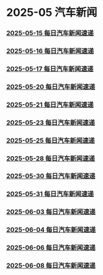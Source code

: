 # 2025-05 汽车新闻

### [2025-05-15 每日汽车新闻速递](./2025-05-15.md)
### [2025-05-16 每日汽车新闻速递](./2025-05-16.md)
### [2025-05-17 每日汽车新闻速递](./2025-05-17.md)
### [2025-05-20 每日汽车新闻速递](./2025-05-20.md)
### [2025-05-21 每日汽车新闻速递](./2025-05-21.md)
### [2025-05-23 每日汽车新闻速递](./2025-05-23.md)
### [2025-05-25 每日汽车新闻速递](./2025-05-25.md)
### [2025-05-28 每日汽车新闻速递](./2025-05-28.md)
### [2025-05-30 每日汽车新闻速递](./2025-05-30.md)
### [2025-05-31 每日汽车新闻速递](./2025-05-31.md)
### [2025-06-03 每日汽车新闻速递](./2025-06-03.md)
### [2025-06-04 每日汽车新闻速递](./2025-06-04.md)
### [2025-06-06 每日汽车新闻速递](./2025-06-06.md)
### [2025-06-08 每日汽车新闻速递](./2025-06-08.md)